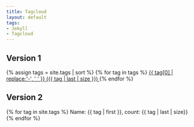 ```yaml
---
title: Tagcloud
layout: default
tags:
- Jekyll
- Tagcloud
---
```


## Version 1

{% assign tags = site.tags | sort %}
{% for tag in tags %}
 <span class="site-tag">
    <a href="/tag/{{ tag | first | slugify }}/"
        style="font-size: {{ tag | last | size  |  times: 4 | plus: 80  }}%">
            {{ tag[0] | replace:'-', ' ' }} ({{ tag | last | size }})
    </a>
</span>
{% endfor %}

## Version 2

{% for tag in site.tags %}
  Name: {{ tag | first }},
  count: {{ tag | last | size}}
{% endfor %}